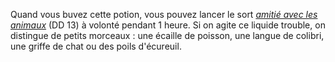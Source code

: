 Quand vous buvez cette potion, vous pouvez lancer le sort [_amitié avec les animaux_](/grimoire/amitie-avec-les-animaux/) (DD 13) à volonté pendant 1 heure. Si on agite ce liquide trouble, on distingue de petits morceaux : une écaille de poisson, une langue de colibri, une griffe de chat ou des poils d'écureuil.
